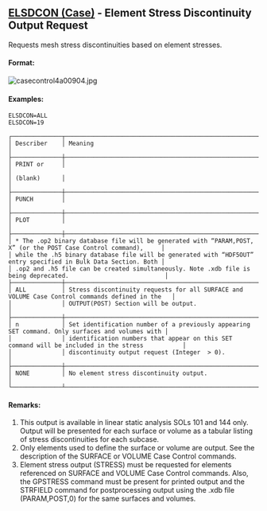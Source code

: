 ## [ELSDCON (Case)](https://help.hexagonmi.com/bundle/MSC_Nastran_2022.4/page/Nastran_Combined_Book/qrg/casecontrol4a/TOC.ELSDCON.Case.xhtml) - Element Stress Discontinuity Output Request

Requests mesh stress discontinuities based on element stresses.

#### Format:

![casecontrol4a00904.jpg](https://help-be.hexagonmi.com/bundle/MSC_Nastran_2022.4/page/Nastran_Combined_Book/qrg/casecontrol4a/../../../assets/casecontrol4a00904.jpg?_LANG=enus)  

#### Examples:

```nastran
ELSDCON=ALL
ELSDCON=19
```

```text
┌──────────────┬─────────────────────────────────────────────────────────────────────────────────────────────────┐
│ Describer    │ Meaning                                                                                         │
├──────────────┼─────────────────────────────────────────────────────────────────────────────────────────────────┤
│ PRINT or     │                                                                                                 │
│ (blank)      │                                                                                                 │
├──────────────┼─────────────────────────────────────────────────────────────────────────────────────────────────┤
│ PUNCH        │                                                                                                 │
├──────────────┼─────────────────────────────────────────────────────────────────────────────────────────────────┤
│ PLOT         │                                                                                                 │
├──────────────┼─────────────────────────────────────────────────────────────────────────────────────────────────┤
│ * The .op2 binary database file will be generated with “PARAM,POST, X” (or the POST Case Control command),     │
│ while the .h5 binary database file will be generated with “HDF5OUT” entry specified in Bulk Data Section. Both │
│ .op2 and .h5 file can be created simultaneously. Note .xdb file is being deprecated.                           │
├──────────────┼─────────────────────────────────────────────────────────────────────────────────────────────────┤
│ ALL          │ Stress discontinuity requests for all SURFACE and VOLUME Case Control commands defined in the   │
│              │ OUTPUT(POST) Section will be output.                                                            │
├──────────────┼─────────────────────────────────────────────────────────────────────────────────────────────────┤
│ n            │ Set identification number of a previously appearing SET command. Only surfaces and volumes with │
│              │ identification numbers that appear on this SET command will be included in the stress           │
│              │ discontinuity output request (Integer  > 0).                                                    │
├──────────────┼─────────────────────────────────────────────────────────────────────────────────────────────────┤
│ NONE         │ No element stress discontinuity output.                                                         │
└──────────────┴─────────────────────────────────────────────────────────────────────────────────────────────────┘
```

#### Remarks:

1. This output is available in linear static analysis SOLs 101 and 144 only. Output will be presented for each surface or volume as a tabular listing of stress discontinuities for each subcase.
2. Only elements used to define the surface or volume are output. See the description of the SURFACE or VOLUME Case Control commands.
3. Element stress output (STRESS) must be requested for elements referenced on SURFACE and VOLUME Case Control commands. Also, the GPSTRESS command must be present for printed output and the STRFIELD command for postprocessing output using the .xdb file (PARAM,POST,0) for the same surfaces and volumes.
